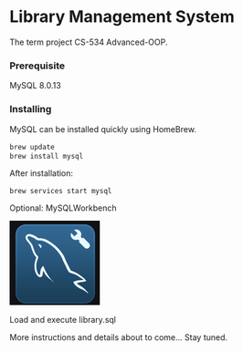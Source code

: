 # Library Management System
The term project CS-534 Advanced-OOP.

### Prerequisite
MySQL 8.0.13 

### Installing
MySQL can be installed quickly using HomeBrew.

```
brew update
brew install mysql
```

After installation: 
```
brew services start mysql
```

Optional: MySQLWorkbench

![alt text](https://github.com/AhmetTavli/LibraryManagementSystem/blob/master/Screen%20Shot%202019-01-19%20at%2014.10.11.png)


Load and execute library.sql 

More instructions and details about to come... Stay tuned.
   
